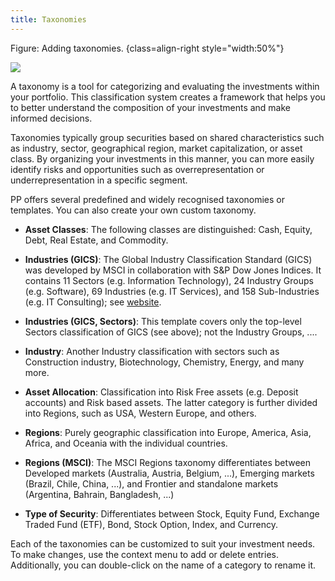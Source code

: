 ```yaml
---
title: Taxonomies
---
```



Figure: Adding taxonomies. {class=align-right style="width:50%"}

![](images/taxonomies-templates.png)

A taxonomy is a tool for categorizing and evaluating the investments within your portfolio. This classification system creates a framework that helps you to better understand the composition of your investments and make informed decisions.

Taxonomies typically group securities based on shared characteristics such as industry, sector, geographical region, market capitalization, or asset class. By organizing your investments in this manner, you can more easily identify risks and opportunities such as overrepresentation or underrepresentation in a specific segment.

PP offers several predefined and widely recognised taxonomies or templates. You can also create your own custom taxonomy.

- **Asset Classes**: The following classes are distinguished: Cash, Equity, Debt, Real Estate, and Commodity.

- **Industries (GICS)**: The Global Industry Classification Standard (GICS) was developed by MSCI in collaboration with S&P Dow Jones Indices. It contains 11 Sectors (e.g. Information Technology), 24 Industry Groups (e.g. Software), 69 Industries (e.g. IT Services), and 158 Sub-Industries (e.g. IT Consulting); see [website](https://www.msci.com/our-solutions/indexes/gics).

- **Industries (GICS, Sectors)**: This template covers only the top-level Sectors classification of GICS (see above); not the Industry Groups, ....

- **Industry**: Another Industry classification with sectors such as Construction industry, Biotechnology, Chemistry, Energy, and many more.

- **Asset Allocation**: Classification into Risk Free assets (e.g. Deposit accounts) and Risk based assets. The latter category is further divided into Regions, such as USA, Western Europe, and others.

- **Regions**: Purely geographic classification into Europe, America, Asia, Africa, and Oceania with the individual countries. 

- **Regions (MSCI)**: The MSCI Regions taxonomy differentiates between Developed markets (Australia, Austria, Belgium, ...), Emerging markets (Brazil, Chile, China, ...), and Frontier and standalone markets (Argentina, Bahrain, Bangladesh, ...)

- **Type of Security**: Differentiates between Stock, Equity Fund, Exchange Traded Fund (ETF), Bond, Stock Option, Index, and Currency.

Each of the taxonomies can be customized to suit your investment needs. To make changes, use the context menu to add or delete entries. Additionally, you can double-click on the name of a category to rename it. 
